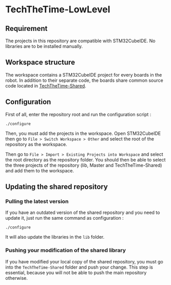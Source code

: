 # TechTheTime-LowLevel

## Requirement

The projects in this repository are compatible with STM32CubeIDE. No libraries are to be installed manually.

## Workspace structure

The workspace contains a STM32CubeIDE project for every boards in the robot. In addition to their separate code, the boards share common source code located in [TechTheTime-Shared](https://github.com/Club-INTech/TechTheTime-Shared).

## Configuration

First of all, enter the repository root and run the configuration script :
```
./configure
```

Then, you must add the projects in the workspace. Open STM32CubeIDE then go to `File > Switch Workspace > Other` and select the root of the repository as the workspace.

Then go to `File > Import > Existing Projects into Workspace` and select the root directory as the repository folder. You should then be able to select the three projects of the repository (lib, Master and TechTheTime-Shared) and add them to the workspace.

## Updating the shared repository

### Pulling the latest version

If you have an outdated version of the shared repository and you need to update it, just run the same command as configuration :
```
./configure
```

It will also update the libraries in the `lib` folder.

### Pushing your modification of the shared library

If you have modified your local copy of the shared repository, you must go into the `TechTheTime-Shared` folder and push your change. This step is essential, because you will not be able to push the main repository otherwise.
